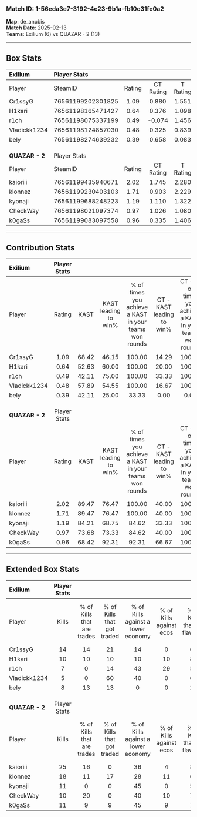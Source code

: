 ### Match ID: 1-56eda3e7-3192-4c23-9b1a-fb10c31fe0a2  
**Map**: de_anubis  
**Match Date**: 2025-02-13  
**Teams**: Exilium (6) vs QUAZAR - 2 (13)  

---  

## Box Stats  

| **Exilium**    | Player Stats      |        |           |          |       |       |       |         |        |      |     |
| :- | :- | :-: | :-: | :-: | :-: | :-: | :-: | :-: | :-: | :-: | :-: |
| Player         | SteamID           | Rating | CT Rating | T Rating | KAST  |  ADR  | Kills | Assists | Deaths | K/D  | HS% |
| Cr1ssyG        | 76561199202301825 |  1.09  |   0.880   |  1.551   | 68.42 | 86.6  |  14   |    2    |   14   | 1.00 |  7  |
| H1kari         | 76561198165471427 |  0.64  |   0.376   |  1.098   | 52.63 | 56.2  |  10   |    2    |   16   | 0.63 | 40  |
| r1ch           | 76561198075337199 |  0.49  |  -0.074   |  1.456   | 42.11 | 55.8  |   7   |    3    |   14   | 0.50 | 57  |
| Vladickk1234   | 76561198124857030 |  0.48  |   0.325   |  0.839   | 57.89 | 41.2  |   5   |    1    |   13   | 0.38 | 60  |
| bely           | 76561198274639232 |  0.39  |   0.658   |  0.083   | 42.11 | 48.8  |   8   |    1    |   18   | 0.44 | 37  |
|                |                   |        |           |          |       |       |       |         |        |      |     |
|                |                   |        |           |          |       |       |       |         |        |      |     |
|                |                   |        |           |          |       |       |       |         |        |      |     |
| **QUAZAR - 2** | Player Stats      |        |           |          |       |       |       |         |        |      |     |
| Player         | SteamID           | Rating | CT Rating | T Rating | KAST  |  ADR  | Kills | Assists | Deaths | K/D  | HS% |
| kaioriii       | 76561199435940671 |  2.02  |   1.745   |  2.280   | 89.47 | 112.0 |  25   |    2    |   7    | 3.57 | 24  |
| klonnez        | 76561199230403103 |  1.71  |   0.903   |  2.229   | 89.47 | 110.7 |  18   |    4    |   7    | 2.57 | 72  |
| kyonaji        | 76561199688248223 |  1.19  |   1.110   |  1.322   | 84.21 | 70.1  |  11   |    2    |   8    | 1.38 | 45  |
| CheckWay       | 76561198021097374 |  0.97  |   1.026   |  1.080   | 73.68 | 53.3  |  10   |    4    |   10   | 1.00 | 40  |
| k0gaSs         | 76561199083097558 |  0.96  |   0.335   |  1.406   | 68.42 | 63.9  |  11   |    5    |   12   | 0.92 | 63  |
---  

## Contribution Stats  

| **Exilium**    | Player Stats |       |                      |                                                        |                           |                                                             |                          |                                                            |
| :- | :-: | :-: | :-: | :-: | :-: | :-: | :-: | :-: |
| Player         |    Rating    | KAST  | KAST leading to win% | % of times you achieve a KAST in your teams won rounds | CT - KAST leading to win% | CT - % of times you achieve a KAST in your teams won rounds | T - KAST leading to win% | T - % of times you achieve a KAST in your teams won rounds |
| Cr1ssyG        |     1.09     | 68.42 |        46.15         |                         100.00                         |           14.29           |                           100.00                            |          83.33           |                           100.00                           |
| H1kari         |     0.64     | 52.63 |        60.00         |                         100.00                         |           20.00           |                           100.00                            |          100.00          |                           100.00                           |
| r1ch           |     0.49     | 42.11 |        75.00         |                         100.00                         |           33.33           |                           100.00                            |          100.00          |                           100.00                           |
| Vladickk1234   |     0.48     | 57.89 |        54.55         |                         100.00                         |           16.67           |                           100.00                            |          100.00          |                           100.00                           |
| bely           |     0.39     | 42.11 |        25.00         |                         33.33                          |           0.00            |                            0.00                             |          100.00          |                           40.00                            |
|                |              |       |                      |                                                        |                           |                                                             |                          |                                                            |
|                |              |       |                      |                                                        |                           |                                                             |                          |                                                            |
|                |              |       |                      |                                                        |                           |                                                             |                          |                                                            |
| **QUAZAR - 2** | Player Stats |       |                      |                                                        |                           |                                                             |                          |                                                            |
| Player         |    Rating    | KAST  | KAST leading to win% | % of times you achieve a KAST in your teams won rounds | CT - KAST leading to win% | CT - % of times you achieve a KAST in your teams won rounds | T - KAST leading to win% | T - % of times you achieve a KAST in your teams won rounds |
| kaioriii       |     2.02     | 89.47 |        76.47         |                         100.00                         |           40.00           |                           100.00                            |          91.67           |                           100.00                           |
| klonnez        |     1.71     | 89.47 |        76.47         |                         100.00                         |           40.00           |                           100.00                            |          91.67           |                           100.00                           |
| kyonaji        |     1.19     | 84.21 |        68.75         |                         84.62                          |           33.33           |                           100.00                            |          90.00           |                           81.82                            |
| CheckWay       |     0.97     | 73.68 |        73.33         |                         84.62                          |           40.00           |                           100.00                            |          90.00           |                           81.82                            |
| k0gaSs         |     0.96     | 68.42 |        92.31         |                         92.31                          |           66.67           |                           100.00                            |          100.00          |                           90.91                            |
---  

## Extended Box Stats  

| **Exilium**    | Player Stats |                            |                            |                                    |                         |                              |                                 |        |                             |                                     |                          |                               |                            |
| :- | :-: | :-: | :-: | :-: | :-: | :-: | :-: | :-: | :-: | :-: | :-: | :-: | :-: |
| Player         |    Kills     | % of Kills that are trades | % of Kills that got traded | % of Kills against a lower economy | % of Kills against ecos | % of Kills that are flawless | % of Kills that are close duels | Deaths | % of Deaths that get traded | % of Deaths against a lower economy | % of Deaths against ecos | % of Deaths that are flawless | % of Deaths that are close |
| Cr1ssyG        |      14      |             14             |             21             |                 14                 |            0            |              64              |                0                |   14   |              7              |                  7                  |            7             |              79               |             7              |
| H1kari         |      10      |             10             |             10             |                 10                 |           10            |              80              |                0                |   16   |              0              |                  6                  |            0             |              75               |             0              |
| r1ch           |      7       |             0              |             14             |                 43                 |           29            |              57              |                0                |   14   |              0              |                  7                  |            7             |              50               |             7              |
| Vladickk1234   |      5       |             0              |             60             |                 40                 |            0            |              60              |                0                |   13   |              8              |                  0                  |            0             |              54               |             8              |
| bely           |      8       |             13             |             13             |                 0                  |            0            |              25              |               13                |   18   |             11              |                 11                  |            6             |              83               |             0              |
|                |              |                            |                            |                                    |                         |                              |                                 |        |                             |                                     |                          |                               |                            |
|                |              |                            |                            |                                    |                         |                              |                                 |        |                             |                                     |                          |                               |                            |
|                |              |                            |                            |                                    |                         |                              |                                 |        |                             |                                     |                          |                               |                            |
| **QUAZAR - 2** | Player Stats |                            |                            |                                    |                         |                              |                                 |        |                             |                                     |                          |                               |                            |
| Player         |    Kills     | % of Kills that are trades | % of Kills that got traded | % of Kills against a lower economy | % of Kills against ecos | % of Kills that are flawless | % of Kills that are close duels | Deaths | % of Deaths that get traded | % of Deaths against a lower economy | % of Deaths against ecos | % of Deaths that are flawless | % of Deaths that are close |
| kaioriii       |      25      |             16             |             0              |                 36                 |            4            |              80              |                4                |   7    |             29              |                 29                  |            0             |              71               |             0              |
| klonnez        |      18      |             11             |             17             |                 28                 |           11            |              61              |                0                |   7    |             14              |                 29                  |            0             |              43               |             14             |
| kyonaji        |      11      |             0              |             0              |                 45                 |            0            |              55              |                9                |   8    |             25              |                 50                  |            13            |              63               |             0              |
| CheckWay       |      10      |             20             |             0              |                 40                 |           10            |              70              |                0                |   10   |             20              |                 20                  |            0             |              50               |             0              |
| k0gaSs         |      11      |             9              |             9              |                 45                 |            9            |              73              |                9                |   12   |             17              |                 17                  |            0             |              67               |             0              |
